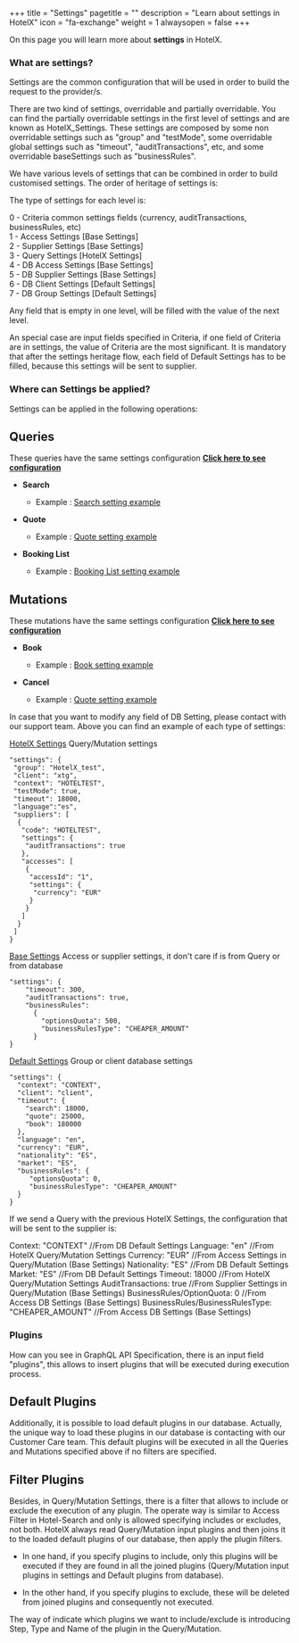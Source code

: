 +++
title = "Settings"
pagetitle = ""
description = "Learn about settings in HotelX"
icon = "fa-exchange"
weight = 1
alwaysopen = false
+++

On this page you will learn more about **settings** in HotelX. 

### What are settings?
Settings are the common configuration that will be used in order to build the request to the provider/s.

There are two kind of settings, overridable and partially overridable. You can find the partially overridable settings in the first level of settings and are known as HotelX_Settings. These settings are composed by some non overridable settings such as "group" and "testMode", some overridable global settings such as "timeout", "auditTransactions", etc, and some overridable baseSettings such as "businessRules".

We have various levels of settings that can be combined in order to build customised settings. The order of heritage of settings is:

The type of settings for each level is:

0 - Criteria common settings fields (currency, auditTransactions, businessRules, etc)<br />
1 - Access Settings [Base Settings]<br />
2 - Supplier Settings [Base Settings]<br />
3 - Query Settings   [HotelX Settings]<br />
4 - DB Access Settings [Base Settings]<br />
5 - DB Supplier Settings [Base Settings]<br />
6 - DB Client Settings [Default Settings]<br />
7 - DB Group Settings [Default Settings]<br />

Any field that is empty in one level, will be filled with the value of the next level.

An special case are input fields specified in Criteria, if one field of Criteria are in settings, the value of Criteria are the most significant. It is mandatory that after the settings heritage flow, each field of Default Settings has to be filled, because this settings will be sent to supplier.

### Where can Settings be applied?

Settings can be applied in the following operations:

## Queries

These queries have the same settings configuration [**Click here to see configuration**](/hotelx/reference/inputobjects/hotelsettingsinput/)

* **Search**

    * Example : [Search setting example](/hotelx/quickstart#search)

* **Quote**

    * Example : [Quote setting example](/hotelx/quickstart#quote)

* **Booking List**

    * Example : [Booking List setting example](/hotelx/quickstart#bookinglist)

## Mutations

These mutations have the same settings configuration [**Click here to see configuration**](/hotelx/reference/inputobjects/hotelsettingsinput/)

* **Book**

    * Example : [Book setting example](/hotelx/quickstart#book)

* **Cancel**

    * Example : [Quote setting example](/hotelx/quickstart#quote)
    
In case that you want to modify any field of DB Setting, please contact with our support team.
Above you can find an example of each type of settings: 

[HotelX Settings](/hotelx/reference/inputobjects/hotelsettingsinput/)
Query/Mutation settings
```
"settings": {
 "group": "HotelX_test",
 "client": "xtg",
 "context": "HOTELTEST",
 "testMode": true,
 "timeout": 18000,
 "language":"es",
 "suppliers": [
  {
   "code": "HOTELTEST",
   "settings": {
    "auditTransactions": true
   },
   "accesses": [
    {
     "accessId": "1",
     "settings": {
      "currency": "EUR"
     }
    }
   ]
  }
 ]
}
```

[Base Settings](/hotelx/reference/inputobjects/basesettingsinput/)
Access or supplier settings, it don't care if is from Query or from database
```
"settings": {
    "timeout": 300, 
    "auditTransactions": true, 
    "businessRules": 
      {
        "optionsQuota": 500,
        "businessRulesType": "CHEAPER_AMOUNT"
      }  
}
```

[Default Settings](/hotelx/reference/inputobjects/defaultsettingsinput/)
Group or client database settings
```
"settings": {
  "context": "CONTEXT",
  "client": "client",
  "timeout": {
    "search": 18000, 
    "quote": 25000, 
    "book": 180000
  }, 
  "language": "en", 
  "currency": "EUR", 
  "nationality": "ES", 
  "market": "ES", 
  "businessRules": {
     "optionsQuota": 0, 
     "businessRulesType": "CHEAPER_AMOUNT"
  }
}
```

If we send a Query with the previous HotelX Settings, the configuration that will be sent to the supplier is:

Context: "CONTEXT"                                      //From DB Default Settings
Language: "en"                                          //From HotelX Query/Mutation Settings
Currency: "EUR"                                         //From Access Settings in Query/Mutation (Base Settings)
Nationality: "ES"                                       //From DB Default Settings
Market: "ES"                                            //From DB Default Settings
Timeout: 18000                                          //From HotelX Query/Mutation Settings 
AuditTransactions: true                                 //From Supplier Settings in Query/Mutation (Base Settings)
BusinessRules/OptionQuota: 0                            //From Access DB Settings (Base Settings)
BusinessRules/BusinessRulesType: "CHEAPER_AMOUNT"       //From Access DB Settings (Base Settings)

### Plugins

How can you see in GraphQL API Specification, there is an input field "plugins", this allows to insert plugins that will be executed during execution process. 

## Default Plugins
Additionally, it is possible to load default plugins in our database. Actually, the unique way to load these plugins in our database is contacting with our Customer Care team. This default plugins will be executed in all the Queries and Mutations specified above if no filters are specified. 

## Filter Plugins
Besides, in Query/Mutation Settings, there is a filter that allows to include or exclude the execution of any plugin. The operate way is similar to Access Filter in Hotel-Search and only is allowed specifying includes or excludes, not both. HotelX always read Query/Mutation input plugins and then joins it to the loaded default plugins of our database, then apply the plugin filters.

- In one hand, if you specify plugins to include, only this plugins will be executed if they are found in all the joined plugins (Query/Mutation input plugins in settings and Default plugins from database). 

- In the other hand, if you specify plugins to exclude, these will be deleted from joined plugins and consequently not executed.

The way of indicate which plugins we want to include/exclude is introducing Step, Type and Name of the plugin in the Query/Mutation.
